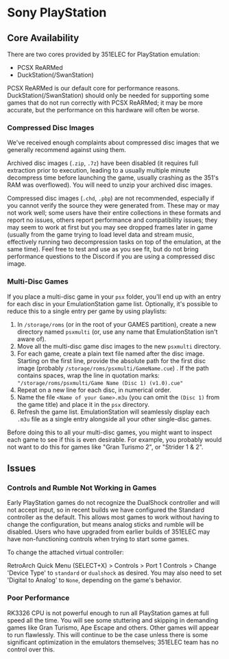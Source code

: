 # Sony PlayStation

## Core Availability

There are two cores provided by 351ELEC for PlayStation emulation: 

* PCSX ReARMed
* DuckStation(/SwanStation)

PCSX ReARMed is our default core for performance reasons.  DuckStation(/SwanStation) should only be needed for supporting some games that do not run correctly with PCSX ReARMed; it may be more accurate, but the performance on this hardware will often be worse.

### Compressed Disc Images
We've received enough complaints about compressed disc images that we generally recommend against using them.

Archived disc images (`.zip`, `.7z`) have been disabled (it requires full extraction prior to execution, leading to a usually multiple minute decompress time before launching the game, usually crashing as the 351's RAM was overflowed).  You will need to unzip your archived disc images.

Compressed disc images (`.chd`, `.pbp`) are not recommended, especially if you cannot verify the source they were generated from.  These may or may not work well; some users have their entire collections in these formats and report no issues, others report performance and compatibility issues; they may seem to work at first but you may see dropped frames later in game (usually from the game trying to load level data and stream music, effectively running two decompression tasks on top of the emulation, at the same time).  Feel free to test and use as you see fit, but do not bring performance questions to the Discord if you are using a compressed disc image.

### Multi-Disc Games
If you place a multi-disc game in your `psx` folder, you'll end up with an entry for each disc in your EmulationStation game list.  Optionally, it's possible to reduce this to a single entry per game by using playlists:

1. In `/storage/roms` (or in the root of your GAMES partition), create a new directory named `psxmulti` (or, use any name that EmulationStation isn't aware of).
2. Move all the multi-disc game disc images to the new `psxmulti` directory.
3. For each game, create a plain text file named after the disc image.  Starting on the first line, provide the absolute path for the first disc image  (probably `/storage/roms/psxmulti/GameName.cue`) .  If the path contains spaces, wrap the line in quotation marks: `"/storage/roms/psxmulti/Game Name (Disc 1) (v1.0).cue"`
4. Repeat on a new line for each disc, in numerical order.
5. Name the file `<Name of your Game>.m3u` (you can omit the `(Disc 1)` from the game title) and place it in the `psx` directory.
6. Refresh the game list.  EmulationStation will seamlessly display each `.m3u` file as a single entry alongside all your other single-disc games.

Before doing this to all your multi-disc games, you might want to inspect each game to see if this is even desirable.  For example, you probably would not want to do this for games like "Gran Turismo 2", or "Strider 1 & 2".

## Issues
### Controls and Rumble Not Working in Games

Early PlayStation games do not recognize the DualShock controller and will not accept input, so in recent builds we have configured the Standard controller as the default.  This allows most games to work without having to change the configuration, but means analog sticks and rumble will be disabled.  Users who have upgraded from earlier builds of 351ELEC may have non-functioning controls when trying to start some games.

To change the attached virtual controller:

RetroArch Quick Menu (SELECT+X) > Controls > Port 1 Controls > Change 'Device Type' to `standard` or `dualshock` as desired.  You may also need to set 'Digital to Analog' to `None`, depending on the game's behavior.

### Poor Performance

RK3326 CPU is not powerful enough to run all PlayStation games at full speed all the time.  You will see some stuttering and skipping in demanding games like Gran Turismo, Ape Escape and others.  Other games will appear to run flawlessly.  This will continue to be the case unless there is some significant optimization in the emulators themselves; 351ELEC team has no control over this.
